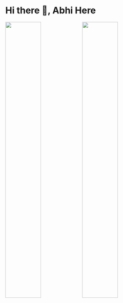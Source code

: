 # Hi there 👋, Abhi Here

<img align="left" width="47%" src ="https://github-readme-stats.vercel.app/api/top-langs/?username=abhinandan202004&layout=donut"/>
<img align="left" width="47%" src ="https://github-readme-stats.vercel.app/api?username=abhinandan202004&theme=radical&rank_icon=github" />
